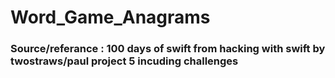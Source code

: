 # Word_Game_Anagrams


### Source/referance : 100 days of swift from hacking with swift by twostraws/paul project 5 incuding challenges
